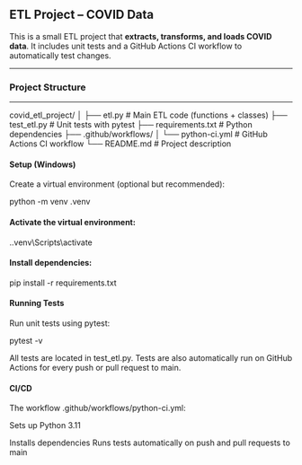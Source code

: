## ETL Project – COVID Data

This is a small ETL project that **extracts, transforms, and loads COVID data**. It includes unit tests and a GitHub Actions CI workflow to automatically test changes.

---

### Project Structure

---

covid_etl_project/
│
├── etl.py                      # Main ETL code (functions + classes)
├── test_etl.py                 # Unit tests with pytest
├── requirements.txt            # Python dependencies
├── .github/workflows/
│ └── python-ci.yml             # GitHub Actions CI workflow
└── README.md                   # Project description

#### Setup (Windows)

Create a virtual environment (optional but recommended):

python -m venv .venv


#### Activate the virtual environment:

.\.venv\Scripts\activate

#### Install dependencies:

pip install -r requirements.txt

#### Running Tests

Run unit tests using pytest:

pytest -v

All tests are located in test_etl.py.
Tests are also automatically run on GitHub Actions for every push or pull request to main.

#### CI/CD

The workflow .github/workflows/python-ci.yml:

Sets up Python 3.11

Installs dependencies
Runs tests automatically on push and pull requests to main
